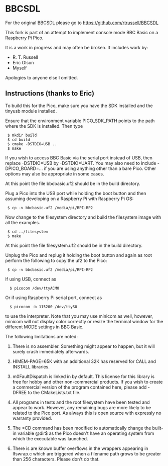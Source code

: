 # BBCSDL

For the original BBCSDL please go to https://github.com/rtrussell/BBCSDL

This fork is part of an attempt to implement console mode BBC Basic on a Raspberry Pi Pico.

It is a work in progress and may often be broken. It includes work by:

* R. T. Russell
* Eric Olson
* Myself

Apologies to anyone else I omitted.

## Instructions (thanks to Eric)

To build this for the Pico, make sure you have the SDK installed and the
tinyusb module installed.

Ensure that the environment variable PICO_SDK_PATH points to the path where the SDK is installed.
Then type

     $ mkdir build
     $ cd build
     $ cmake -DSTDIO=USB ..
     $ make

If you wish to access BBC Basic via the serial port instead of USB, then replace -DSTDIO=USB
by -DSTDIO=UART. You may also need to include -DPICO_BOARD=... if you are using anything other
than a bare Pico. Other options may also be appropriate in some cases.

At this point the file bbcbasic.uf2 should be in the build directory.

Plug a Pico into the USB port while holding the boot button and then assuming developing
on a Raspberry Pi with Raspberry Pi OS:

     $ cp -v bbcbasic.uf2 /media/pi/RPI-RP2

Now change to the filesystem directory and build the filesystem image 
with all the examples.

     $ cd ../filesystem
     $ make

At this point the file filesystem.uf2 should be in the build directory.

Unplug the Pico and replug it holding the boot button and again as 
root perform the following to copy the uf2 to the Pico:

     $ cp -v bbcbasic.uf2 /media/pi/RPI-RP2

If using USB, connect as

      $ picocom /dev/ttyACM0

Or if using Raspberry Pi serial port, connect as

      $ picocom -b 115200 /dev/ttyS0

to use the interpreter.  Note that you may use minicom as well, however,
minicom will not display color correctly or resize the terminal window
for the different MODE settings in BBC Basic.

The following limitations are noted:

1.  There is no assembler.  Something might appear to happen, but
    it will surely crash immediately afterwards.

2.  HIMEM-PAGE=65K with an additional 32K has reserved for CALL and
    INSTALL libraries.

3.  m0FaultDispatch is linked in by default.  This license for this
    library is free for hobby and other non-commercial products.  If
    you wish to create a commercial version of the program contained
    here, please add -DFREE to the CMakeLists.txt file.

4.  All programs in tests and the root filesystem have been tested
    and appear to work.  However, any remaining bugs are more likely
    to be related to the Pico port.  As always this is open source
    with expressly no warranty provided.

5.  The *CD command has been modified to automatically change the
    built-in variable @dir$ as the Pico doesn't have an operating
    system from which the executable was launched.

6.  There is are known buffer overflows in the wrappers appearing in
    lfswrap.c which are triggered when a filename path grows to be
    greater than 256 characters.  Please don't do that.

